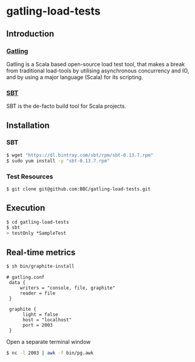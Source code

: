 gatling-load-tests 
==================

## Introduction

### [Gatling](http://gatling.io/)

Gatling is a Scala based open-source load test tool, that makes a break from 
traditional load-tools by utilising asynchronous concurrency and IO, and by using a major 
language (Scala) for its scripting.

### [SBT](http://www.scala-sbt.org/)
SBT is the de-facto build tool for Scala projects.

## Installation 
### SBT
```bash
$ wget "https://dl.bintray.com/sbt/rpm/sbt-0.13.7.rpm"
$ sudo yum install -y "sbt-0.13.7.rpm"
```

### Test Resources
```bash 
$ git clone git@github.com:BBC/gatling-load-tests.git
```

## Execution
```bash 
$ cd gatling-load-tests
$ sbt
> testOnly *SampleTest
```

## Real-time metrics

```sh
$ sh bin/graphite-install
```

```config
# gatling.conf
 data {
     writers = "console, file, graphite"
     reader = file
 }
    
 graphite {
      light = false
      host = "localhost"
      port = 2003
 }
```

Open a separate terminal window
```sh 
$ nc -l 2003 | awk -f bin/pg.awk
```
